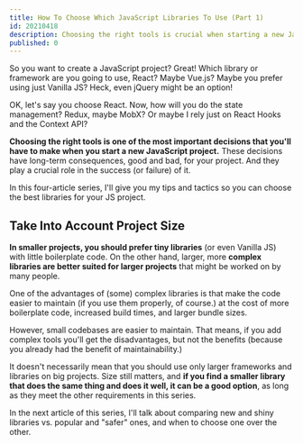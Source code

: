 ```yaml
---
title: How To Choose Which JavaScript Libraries To Use (Part 1)
id: 20210418
description: Choosing the right tools is crucial when starting a new JavaScript project. In this four-article series, I'll give you my tips and tactics to make the best choices.
published: 0
---
```

So you want to create a JavaScript project? Great! Which library or framework are you going to use, React? Maybe Vue.js? Maybe you prefer using just Vanilla JS? Heck, even jQuery might be an option!

OK, let's say you choose React. Now, how will you do the state management? Redux, maybe MobX? Or maybe I rely just on React Hooks and the Context API?

**Choosing the right tools is one of the most important decisions that you'll have to make when you start a new JavaScript project.** These decisions have long-term consequences, good and bad, for your project. And they play a crucial role in the success (or failure) of it.

In this four-article series, I'll give you my tips and tactics so you can choose the best libraries for your JS project.

## Take Into Account Project Size

**In smaller projects, you should prefer tiny libraries** (or even Vanilla JS) with little boilerplate code. On the other hand, larger, more **complex libraries are better suited for larger projects** that might be worked on by many people.

One of the advantages of (some) complex libraries is that make the code easier to maintain (if you use them properly, of course.) at the cost of more boilerplate code, increased build times, and larger bundle sizes.

However, small codebases are easier to maintain. That means, if you add complex tools you'll get the disadvantages, but not the benefits (because you already had the benefit of maintainability.)

It doesn't necessarily mean that you should use only larger frameworks and libraries on big projects. Size still matters, and **if you find a smaller library that does the same thing and does it well, it can be a good option**, as long as they meet the other requirements in this series.

In the next article of this series, I'll talk about comparing new and shiny libraries vs. popular and "safer" ones, and when to choose one over the other.